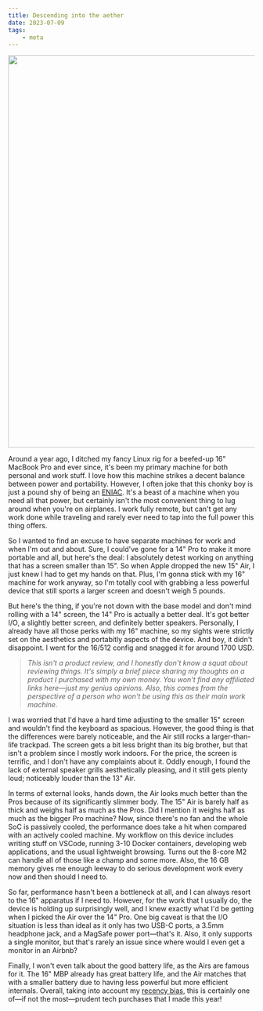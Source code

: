 ```yaml
---
title: Descending into the aether
date: 2023-07-09
tags:
    - meta
---
```


<img
    src="https://github.com/rednafi/rednafi.com/assets/
        30027932/23b57045-c975-4d69-ab41-3634d0f4581c"
width="800px">
</img>

Around a year ago, I ditched my fancy Linux rig for a beefed-up 16" MacBook Pro and ever
since, it's been my primary machine for both personal and work stuff. I love how this
machine strikes a decent balance between power and portability. However, I often joke
that this chonky boy is just a pound shy of being an [ENIAC]. It's a beast of a machine
when you need all that power, but certainly isn't the most convenient thing to lug
around when you're on airplanes. I work fully remote, but can't get any work done while
traveling and rarely ever need to tap into the full power this thing offers.

So I wanted to find an excuse to have separate machines for work and when I'm out and
about. Sure, I could've gone for a 14" Pro to make it more portable and all, but here's
the deal: I absolutely detest working on anything that has a screen smaller than 15". So
when Apple dropped the new 15" Air, I just knew I had to get my hands on that. Plus,
I'm gonna stick with my 16" machine for work anyway, so I'm totally cool with grabbing a
less powerful device that still sports a larger screen and doesn't weigh 5 pounds.

But here's the thing, if you're not down with the base model and don't mind rolling with
a 14" screen, the 14" Pro is actually a better deal. It's got better I/O, a slightly
better screen, and definitely better speakers. Personally, I already have all those perks
with my 16" machine, so my sights were strictly set on the aesthetics and portabitly
aspects of the device. And boy, it didn't disappoint. I went for the 16/512 config and
snagged it for around 1700 USD.

> *This isn't a product review, and I honestly don't know a squat about reviewing
> things. It's simply a brief piece sharing my thoughts on a product I purchased with my
> own money. You won't find any affiliated links here—just my genius opinions. Also, this
> comes from the perspective of a person who won't be using this as their main work
> machine.*

I was worried that I'd have a hard time adjusting to the smaller 15" screen and wouldn't
find the keyboard as spacious. However, the good thing is that the differences were
barely noticeable, and the Air still rocks a larger-than-life trackpad. The screen gets
a bit less bright than its big brother, but that isn't a problem since I mostly work
indoors. For the price, the screen is terrific, and I don't have any complaints about it.
Oddly enough, I found the lack of external speaker grills aesthetically pleasing, and it
still gets plenty loud; noticeably louder than the 13" Air.

In terms of external looks, hands down, the Air looks much better than the Pros because
of its significantly slimmer body. The 15" Air is barely half as thick and weighs half as
much as the Pros. Did I mention it weighs half as much as the bigger Pro machine? Now,
since there's no fan and the whole SoC is passively cooled, the performance does take a
hit when compared with an actively cooled machine. My workflow on this device includes
writing stuff on VSCode, running 3-10 Docker containers, developing web applications,
and the usual lightweight browsing. Turns out the 8-core M2 can handle all of those like
a champ and some more. Also, the 16 GB memory gives me enough leeway to do serious
development work every now and then should I need to.

So far, performance hasn't been a bottleneck at all, and I can always resort to the 16"
apparatus if I need to. However, for the work that I usually do, the device is holding
up surprisingly well, and I knew exactly what I'd be getting when I picked the Air over
the 14" Pro. One big caveat is that the I/O situation is less than ideal as it only has
two USB-C ports, a 3.5mm headphone jack, and a MagSafe power port—that's it. Also, it
only supports a single monitor, but that's rarely an issue since where would I even get
a monitor in an Airbnb?

Finally, I won't even talk about the good battery life, as the Airs are famous for it.
The 16" MBP already has great battery life, and the Air matches that with a smaller
battery due to having less powerful but more efficient internals. Overall, taking into
account my [recency bias], this is certainly one of—if not the most—prudent tech
purchases that I made this year!


[eniac]: https://en.wikipedia.org/wiki/ENIAC
[recency bias]: https://en.wikipedia.org/wiki/Recency_bias
